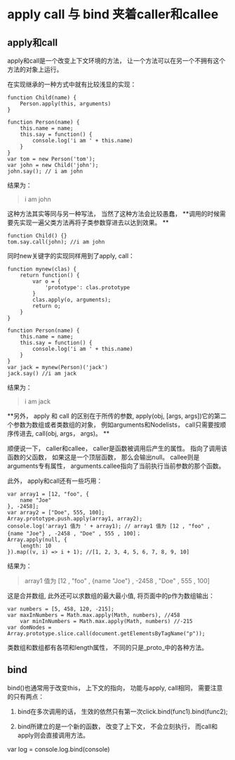 # apply call 与 bind 夹着caller和callee

## apply和call

apply和call是一个改变上下文环境的方法， 让一个方法可以在另一个不拥有这个方法的对象上运行。 

在实现继承的一种方式中就有比较浅显的实现： 

    function Child(name) {
        Person.apply(this, arguments)
    }

    function Person(name) {
        this.name = name;
        this.say = function() {
            console.log('i am ' + this.name)
        }
    }
    var tom = new Person('tom');
    var john = new Child('john');
    john.say(); // i am john

结果为： 

> i am john

这种方法其实等同与另一种写法， 当然了这种方法会比较愚蠢， **调用的时候需要先实现一遍父类方法再将子类参数穿进去以达到效果。 **

    function Child() {}
    tom.say.call(john); //i am john

同时new关键字的实现同样用到了apply, call： 

    function mynew(clas) {
        return function() {
            var o = {
                'prototype': clas.prototype
            }
            clas.apply(o, arguments);
            return o;
        }
    }

    function Person(name) {
        this.name = name;
        this.say = function() {
            console.log('i am ' + this.name)
        }
    }
    var jack = mynew(Person)('jack')
    jack.say() //i am jack

结果为： 

> i am jack

**另外， apply 和 call 的区别在于所传的参数, apply(obj, [args, args])它的第二个参数为数组或者类数组的对象， 例如arguments和Nodelists， call只需要按顺序传进去, call(obj, args， args)。 **

顺便说一下， caller和callee， caller是函数被调用后产生的属性。 指向了调用该函数的父函数， 如果这是一个顶层函数， 那么会输出null。 
callee则是arguments专有属性， arguments.callee指向了当前执行当前参数的那个函数。 

此外， apply和call还有一些巧用： 

    var array1 = [12, "foo", {
        name "Joe"
    }, -2458];
    var array2 = ["Doe", 555, 100];
    Array.prototype.push.apply(array1, array2);
    console.log('array1 值为 ' + array1); // array1 值为 [12 , "foo" , {name "Joe"} , -2458 , "Doe" , 555 , 100]； 
    Array.apply(null, {
        length: 10
    }).map((v, i) => i + 1); //[1, 2, 3, 4, 5, 6, 7, 8, 9, 10]

结果为： 

> array1 值为 [12 , "foo" , {name "Joe"} , -2458 , "Doe" , 555 , 100]

这是合并数组, 此外还可以求数组的最大最小值, 将页面中的p作为数组输出： 

    var numbers = [5, 458, 120, -215];
    var maxInNumbers = Math.max.apply(Math, numbers), //458
        var minInNumbers = Math.max.apply(Math, numbers) //-215
    var domNodes = Array.prototype.slice.call(document.getElementsByTagName("p"));

类数组和数组都有各项和length属性， 不同的只是_proto_中的各种方法。 

## bind

bind()也通常用于改变this， 上下文的指向， 功能与apply, call相同， 需要注意的只有两点： 

1. bind在多次调用的话， 生效的依然只有第一次click.bind(func1).bind(func2); 

2. bind所建立的是一个新的函数， 改变了上下文， 不会立刻执行， 而call和apply则会直接调用方法。 

var log = console.log.bind(console)


